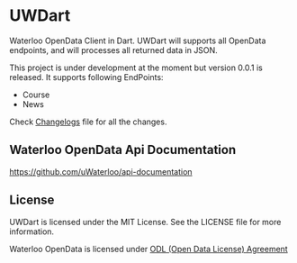 # UWDart
Waterloo OpenData Client in Dart. UWDart will supports all OpenData endpoints, and will processes all returned data in JSON.

This project is under development at the moment but version 0.0.1 is released. It supports following EndPoints:
- Course
- News

Check [Changelogs](CHANGELOG.md) file for all the changes.

## Waterloo OpenData Api Documentation
https://github.com/uWaterloo/api-documentation

## License
UWDart is licensed under the MIT License. See the LICENSE file for more information.

Waterloo OpenData is licensed under [ODL (Open Data License) Agreement](https://uwaterloo.ca/open-data/university-waterloo-open-data-license-agreement-v1)
